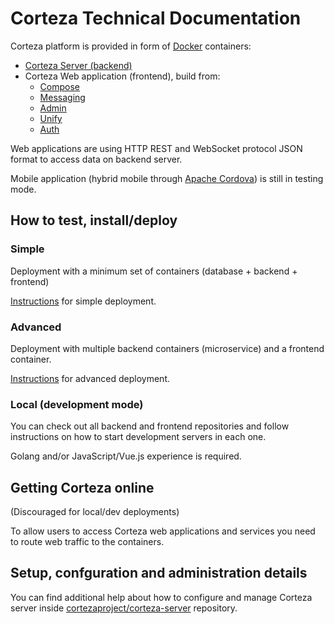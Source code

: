# Corteza Technical Documentation

Corteza platform is provided in form of [Docker](https://www.docker.com/) containers:
 - [Corteza Server (backend)](https://github.com/cortezaproject/corteza-server)
 - Corteza Web application (frontend), build from:
   - [Compose](https://github.com/cortezaproject/corteza-webapp-compose)
   - [Messaging](https://github.com/cortezaproject/corteza-webapp-messaging)
   - [Admin](https://github.com/cortezaproject/corteza-webapp-admin)
   - [Unify](https://github.com/cortezaproject/corteza-webapp-unify)
   - [Auth](https://github.com/cortezaproject/corteza-webapp-auth)

Web applications are using HTTP REST and WebSocket protocol 
JSON format to access data on backend server.

Mobile application (hybrid mobile through [Apache Cordova](https://cordova.apache.org/)) 
is still in testing mode.

## How to test, install/deploy

### Simple

Deployment with a minimum set of containers (database + backend + frontend) 

[Instructions](deploy/docker-compose/simple.md) for simple deployment.


### Advanced

Deployment with multiple backend containers (microservice) and a frontend container.

[Instructions](deploy/docker-compose/advanced.md) for advanced deployment.

### Local (development mode)

You can check out all backend and frontend repositories and follow instructions on how to start
development servers in each one.

Golang and/or JavaScript/Vue.js experience is required.


## Getting Corteza online

(Discouraged for local/dev deployments)

To allow users to access Corteza web applications and services you need to 
route web traffic to the containers.

## Setup, confguration and administration details

You can find additional help about how to configure and manage Corteza server inside 
[cortezaproject/corteza-server](https://github.com/cortezaproject/corteza-server/tree/master/docs) repository.
